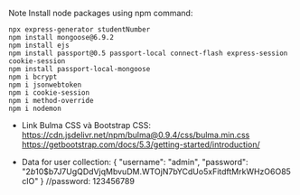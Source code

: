 Note Install node packages using npm command:

```
npx express-generator studentNumber
npm install mongoose@6.9.2
npm install ejs
npm install passport@0.5 passport-local connect-flash express-session cookie-session
npm install passport-local-mongoose
npm i bcrypt
npm i jsonwebtoken
npm i cookie-session
npm i method-override
npm i nodemon
```

- Link Bulma CSS và Bootstrap CSS:
  https://cdn.jsdelivr.net/npm/bulma@0.9.4/css/bulma.min.css
  https://getbootstrap.com/docs/5.3/getting-started/introduction/

- Data for user collection: { "username": "admin", "password":
  "$2b$10$b7J7UgQDdVjqMbvuDM.WTOjN7bYCdUo5xFitdftMrkWHzO6O85clO" } //password:
  123456789
